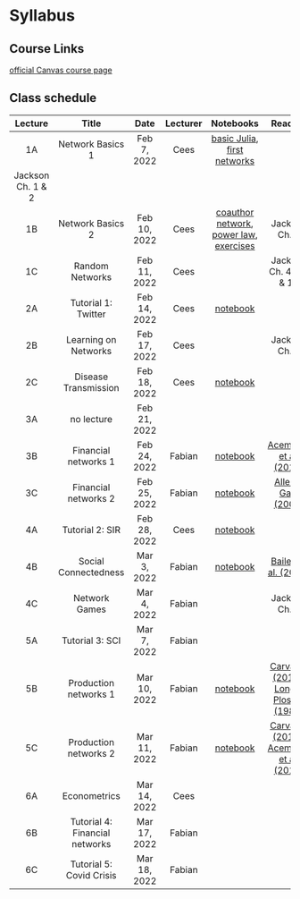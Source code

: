 # Syllabus

## Course Links

[official Canvas course page](https://canvas.uva.nl/courses/29557)

## Class schedule

| Lecture | Title | Date | Lecturer | Notebooks | Reading |
|:-------:|:-----:|:----:|:--------:|:---------:|:-------:|
| 1A | Network Basics 1      | Feb  7, 2022 | Cees   | [basic Julia](/notebooks/notebooks_basic-julia), [first networks](/notebooks/notebooks_first-networks)
 | Jackson Ch. 1 & 2 |
| 1B | Network Basics 2      | Feb 10, 2022 | Cees   | [coauthor network](/notebooks/notebooks_coauthors), [power law](/notebooks/notebooks_power_law), [exercises](/notebooks/notebooks_exercises-week1) | Jackson Ch. 3 |
| 1C | Random Networks       | Feb 11, 2022 | Cees   |  | Jackson Ch. 4--6 & 11 |
| 2A | Tutorial 1: Twitter   | Feb 14, 2022 | Cees   | [notebook](/notebooks/notebooks_twitter) | |
| 2B | Learning on Networks  | Feb 17, 2022 | Cees   |  | Jackson Ch. 8 |
| 2C | Disease Transmission  | Feb 18, 2022 | Cees   | [notebook](/notebooks/notebooks_disease)  | |
| 3A | no lecture            | Feb 21, 2022 |        |                        | |
| 3B | Financial networks 1  | Feb 24, 2022 | Fabian | [notebook](/notebooks/notebooks_banks)    | [Acemoglu et al. (2015)](https://www.aeaweb.org/articles?id=10.1257/aer.20130456) |
| 3C | Financial networks 2  | Feb 25, 2022 | Fabian | [notebook](/notebooks/notebooks_banks)    | [Allen & Gale (2000)](https://www.jstor.org/stable/10.1086/262109) |
| 4A | Tutorial 2: SIR       | Feb 28, 2022 | Cees   | [notebook](/notebooks/notebooks_school-closures) | |
| 4B | Social Connectedness  | Mar  3, 2022 | Fabian | [notebook](/notebooks/notebooks_facebook) | [Bailey et al. (2018)](https://www.aeaweb.org/articles?id=10.1257/jep.32.3.259) | 
| 4C | Network Games         | Mar  4, 2022 | Fabian | | Jackson Ch. 9 |
| 5A | Tutorial 3: SCI       | Mar  7, 2022 | Fabian | | |
| 5B | Production networks 1 | Mar 10, 2022 | Fabian | [notebook](/notebooks/notebooks_production) | [Carvalho (2014)](https://www.aeaweb.org/articles.php?doi=10.1257/jep.28.4.23), [Long & Plosser (1982)](https://www.jstor.org/stable/1840430) |
| 5C | Production networks 2 | Mar 11, 2022 | Fabian | [notebook](/notebooks/notebooks_production) | [Carvalho (2014)](https://www.aeaweb.org/articles.php?doi=10.1257/jep.28.4.23), [Acemoglu et al. (2012)](https://economics.mit.edu/files/8135) |
| 6A | Econometrics          | Mar 14, 2022 | Cees   | | |
| 6B | Tutorial 4: Financial networks | Mar 17, 2022 | Fabian | | |
| 6C | Tutorial 5: Covid Crisis       | Mar 18, 2022 | Fabian | | |


